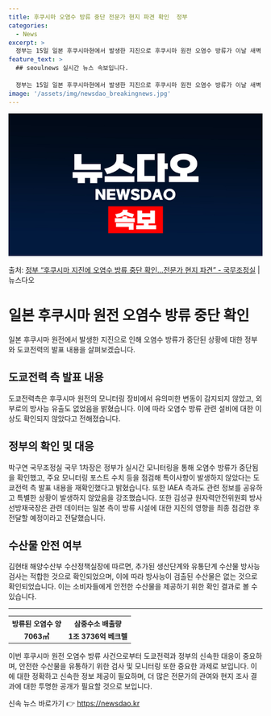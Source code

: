```yaml
---
title: 후쿠시마 오염수 방류 중단 전문가 현지 파견 확인  정부
categories:
  - News
excerpt: >
  정부는 15일 일본 후쿠시마현에서 발생한 지진으로 후쿠시마 원전 오염수 방류가 이날 새벽 0시 33분에 중단…
feature_text: >
  ## seoulnews 실시간 뉴스 속보입니다.

  정부는 15일 일본 후쿠시마현에서 발생한 지진으로 후쿠시마 원전 오염수 방류가 이날 새벽 0시 33분에 중단…
image: '/assets/img/newsdao_breakingnews.jpg'
---
```


![뉴스다오 속보](/assets/img/newsdao_breakingnews.jpg)

<p>출처: <a href="https://newsdao.kr/3350" rel="dofollow">정부 “후쿠시마 지진에 오염수 방류 중단 확인…전문가 현지 파견” - 국무조정실</a> | 뉴스다오</p>

<h1>일본 후쿠시마 원전 오염수 방류 중단 확인</h1>

<p data-ke-size="size16">일본 후쿠시마 원전에서 발생한 지진으로 인해 오염수 방류가 중단된 상황에 대한 정부와 도쿄전력의 발표 내용을 살펴보겠습니다.</p>

<h2>도쿄전력 측 발표 내용</h2>
<p data-ke-size="size16">도쿄전력측은 후쿠시마 원전의 모니터링 장비에서 유의미한 변동이 감지되지 않았고, 외부로의 방사능 유출도 없었음을 밝혔습니다. 이에 따라 오염수 방류 관련 설비에 대한 이상도 확인되지 않았다고 전해졌습니다. </p>

<h2>정부의 확인 및 대응</h2>
<p data-ke-size="size16">박구연 국무조정실 국무 1차장은 정부가 실시간 모니터링을 통해 오염수 방류가 중단됨을 확인했고, 주요 모니터링 포스트 수치 등을 점검해 특이사항이 발생하지 않았다는 도쿄전력 측 발표 내용을 재확인했다고 밝혔습니다. 또한 IAEA 측과도 관련 정보를 공유하고 특별한 상황이 발생하지 않았음을 강조했습니다. 또한 김성규 원자력안전위원회 방사선방재국장은 관련 데이터는 일본 측이 방류 시설에 대한 지진의 영향을 최종 점검한 후 전달할 예정이라고 전달했습니다.</p>

<h2>수산물 안전 여부</h2>
<p data-ke-size="size16">김현태 해양수산부 수산정책실장에 따르면, 추가된 생산단계와 유통단계 수산물 방사능 검사는 적합한 것으로 확인되었으며, 이에 따라 방사능이 검출된 수산물은 없는 것으로 확인되었습니다. 이는 소비자들에게 안전한 수산물을 제공하기 위한 확인 결과로 볼 수 있습니다. </p>

<hr>

<table>
  <tr>
    <th>방류된 오염수 양</th>
    <th>삼중수소 배출량</th>
  </tr>
  <tr>
    <td style="text-align: center; height: 17px;"><b>7063㎥</b></td>
    <td style="text-align: center; height: 17px;"><b>1조 3736억 베크렐</b></td>
  </tr>
</table>

<p data-ke-size="size16">이번 후쿠시마 원전 오염수 방류 사건으로부터 도쿄전력과 정부의 신속한 대응이 중요하며, 안전한 수산물을 유통하기 위한 검사 및 모니터링 또한 중요한 과제로 보입니다. 이에 대한 정확하고 신속한 정보 제공이 필요하며, 더 많은 전문가의 관여와 현지 조사 결과에 대한 투명한 공개가 필요할 것으로 보입니다. </p> 

신속 뉴스 바로가기 👉 <a href="https://newsdao.kr" rel="dofollow">https://newsdao.kr</a>


